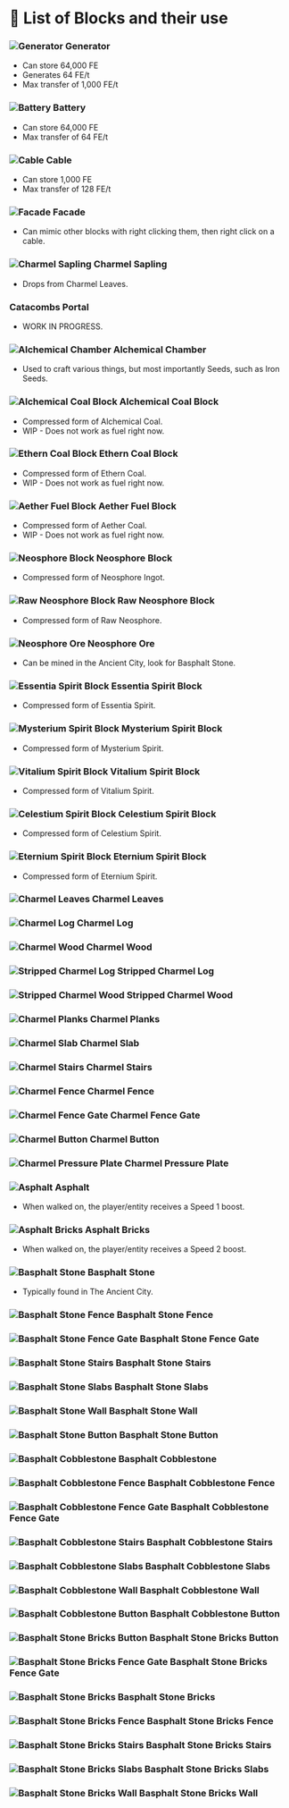 # 📃 List of Blocks and their use
### ![Generator](https://github.com/CathieNova/HavenTheAlchemicalDynasty/tree/master/wiki/Images/block/generator_block.png) Generator
- Can store 64,000 FE
- Generates 64 FE/t
- Max transfer of 1,000 FE/t
### ![Battery](https://github.com/CathieNova/HavenTheAlchemicalDynasty/tree/master/wiki/Images/block/charger_block.png) Battery
- Can store 64,000 FE
- Max transfer of 64 FE/t
### ![Cable](https://github.com/CathieNova/HavenTheAlchemicalDynasty/tree/master/wiki/Images/block/cable/cross.png) Cable
- Can store 1,000 FE
- Max transfer of 128 FE/t
### ![Facade](https://github.com/CathieNova/HavenTheAlchemicalDynasty/tree/master/wiki/Images/block/cable/side.png) Facade
- Can mimic other blocks with right clicking them, then right click on a cable.
### ![Charmel Sapling](https://github.com/CathieNova/HavenTheAlchemicalDynasty/tree/master/wiki/Images/block/charmel_sapling.png) Charmel Sapling
- Drops from Charmel Leaves.
### Catacombs Portal
- WORK IN PROGRESS.
### ![Alchemical Chamber](https://github.com/CathieNova/HavenTheAlchemicalDynasty/tree/master/wiki/Images/block/alchemical_chamber.png) Alchemical Chamber
- Used to craft various things, but most importantly Seeds, such as Iron Seeds.
### ![Alchemical Coal Block](https://github.com/CathieNova/HavenTheAlchemicalDynasty/tree/master/wiki/Images/block/alchemical_coal_block.png) Alchemical Coal Block
- Compressed form of Alchemical Coal.
- WIP - Does not work as fuel right now.
### ![Ethern Coal Block](https://github.com/CathieNova/HavenTheAlchemicalDynasty/tree/master/wiki/Images/block/ethern_coal_block.png) Ethern Coal Block
- Compressed form of Ethern Coal.
- WIP - Does not work as fuel right now.
### ![Aether Fuel Block](https://github.com/CathieNova/HavenTheAlchemicalDynasty/tree/master/wiki/Images/block/aether_fuel_block.png) Aether Fuel Block
- Compressed form of Aether Coal.
- WIP - Does not work as fuel right now.
### ![Neosphore Block](https://github.com/CathieNova/HavenTheAlchemicalDynasty/tree/master/wiki/Images/block/neosphore_block.png) Neosphore Block
- Compressed form of Neosphore Ingot.
### ![Raw Neosphore Block](https://github.com/CathieNova/HavenTheAlchemicalDynasty/tree/master/wiki/Images/block/raw_neosphore_block.png) Raw Neosphore Block
- Compressed form of Raw Neosphore.
### ![Neosphore Ore](https://github.com/CathieNova/HavenTheAlchemicalDynasty/tree/master/wiki/Images/block/neosphore_ore.png) Neosphore Ore
- Can be mined in the Ancient City, look for Basphalt Stone.
### ![Essentia Spirit Block](https://github.com/CathieNova/HavenTheAlchemicalDynasty/tree/master/wiki/Images/block/essentia_spirit_block.png) Essentia Spirit Block
- Compressed form of Essentia Spirit.
### ![Mysterium Spirit Block](https://github.com/CathieNova/HavenTheAlchemicalDynasty/tree/master/wiki/Images/block/mysterium_spirit_block.png) Mysterium Spirit Block
- Compressed form of Mysterium Spirit.
### ![Vitalium Spirit Block](https://github.com/CathieNova/HavenTheAlchemicalDynasty/tree/master/wiki/Images/block/vitalium_spirit_block.png) Vitalium Spirit Block
- Compressed form of Vitalium Spirit.
### ![Celestium Spirit Block](https://github.com/CathieNova/HavenTheAlchemicalDynasty/tree/master/wiki/Images/block/celestium_spirit_block.png) Celestium Spirit Block
- Compressed form of Celestium Spirit.
### ![Eternium Spirit Block](https://github.com/CathieNova/HavenTheAlchemicalDynasty/tree/master/wiki/Images/block/eternium_spirit_block.png) Eternium Spirit Block
- Compressed form of Eternium Spirit.
### ![Charmel Leaves](https://github.com/CathieNova/HavenTheAlchemicalDynasty/tree/master/wiki/Images/block/charmel_leaves.png) Charmel Leaves
### ![Charmel Log](https://github.com/CathieNova/HavenTheAlchemicalDynasty/tree/master/wiki/Images/block/charmel_log.png) Charmel Log
### ![Charmel Wood](https://github.com/CathieNova/HavenTheAlchemicalDynasty/tree/master/wiki/Images/block/charmel_log.png) Charmel Wood
### ![Stripped Charmel Log](https://github.com/CathieNova/HavenTheAlchemicalDynasty/tree/master/wiki/Images/block/stripped_charmel_log.png) Stripped Charmel Log
### ![Stripped Charmel Wood](https://github.com/CathieNova/HavenTheAlchemicalDynasty/tree/master/wiki/Images/block/stripped_charmel_log.png) Stripped Charmel Wood
### ![Charmel Planks](https://github.com/CathieNova/HavenTheAlchemicalDynasty/tree/master/wiki/Images/block/charmel_planks.png) Charmel Planks
### ![Charmel Slab](https://github.com/CathieNova/HavenTheAlchemicalDynasty/tree/master/wiki/Images/block/charmel_slab.png) Charmel Slab
### ![Charmel Stairs](https://github.com/CathieNova/HavenTheAlchemicalDynasty/tree/master/wiki/Images/block/charmel_stairs.png) Charmel Stairs
### ![Charmel Fence](https://github.com/CathieNova/HavenTheAlchemicalDynasty/tree/master/wiki/Images/block/charmel_fence.png) Charmel Fence
### ![Charmel Fence Gate](https://github.com/CathieNova/HavenTheAlchemicalDynasty/tree/master/wiki/Images/block/charmel_fence_gate.png) Charmel Fence Gate
### ![Charmel Button](https://github.com/CathieNova/HavenTheAlchemicalDynasty/tree/master/wiki/Images/block/charmel_button.png) Charmel Button
### ![Charmel Pressure Plate](https://github.com/CathieNova/HavenTheAlchemicalDynasty/tree/master/wiki/Images/block/charmel_pressure_plate.png) Charmel Pressure Plate
### ![Asphalt](https://github.com/CathieNova/HavenTheAlchemicalDynasty/tree/master/wiki/Images/block/asphalt.png) Asphalt
- When walked on, the player/entity receives a Speed 1 boost.
### ![Asphalt Bricks](https://github.com/CathieNova/HavenTheAlchemicalDynasty/tree/master/wiki/Images/block/asphalt_bricks.png) Asphalt Bricks
- When walked on, the player/entity receives a Speed 2 boost.
### ![Basphalt Stone](https://github.com/CathieNova/HavenTheAlchemicalDynasty/tree/master/wiki/Images/block/basphalt_stone.png) Basphalt Stone
- Typically found in The Ancient City.
### ![Basphalt Stone Fence](https://github.com/CathieNova/HavenTheAlchemicalDynasty/tree/master/wiki/Images/block/basphalt_stone_fence.png) Basphalt Stone Fence
### ![Basphalt Stone Fence Gate](https://github.com/CathieNova/HavenTheAlchemicalDynasty/tree/master/wiki/Images/block/basphalt_stone_fence_gate.png) Basphalt Stone Fence Gate
### ![Basphalt Stone Stairs](https://github.com/CathieNova/HavenTheAlchemicalDynasty/tree/master/wiki/Images/block/basphalt_stone_stairs.png) Basphalt Stone Stairs
### ![Basphalt Stone Slabs](https://github.com/CathieNova/HavenTheAlchemicalDynasty/tree/master/wiki/Images/block/basphalt_stone_slabs.png) Basphalt Stone Slabs
### ![Basphalt Stone Wall](https://github.com/CathieNova/HavenTheAlchemicalDynasty/tree/master/wiki/Images/block/basphalt_stone_wall.png) Basphalt Stone Wall
### ![Basphalt Stone Button](https://github.com/CathieNova/HavenTheAlchemicalDynasty/tree/master/wiki/Images/block/basphalt_stone_button.png) Basphalt Stone Button
### ![Basphalt Cobblestone](https://github.com/CathieNova/HavenTheAlchemicalDynasty/tree/master/wiki/Images/block/basphalt_cobblestone.png) Basphalt Cobblestone
### ![Basphalt Cobblestone Fence](https://github.com/CathieNova/HavenTheAlchemicalDynasty/tree/master/wiki/Images/block/basphalt_cobblestone_fence.png) Basphalt Cobblestone Fence
### ![Basphalt Cobblestone Fence Gate](https://github.com/CathieNova/HavenTheAlchemicalDynasty/tree/master/wiki/Images/block/basphalt_cobblestone_fence_gate.png) Basphalt Cobblestone Fence Gate
### ![Basphalt Cobblestone Stairs](https://github.com/CathieNova/HavenTheAlchemicalDynasty/tree/master/wiki/Images/block/basphalt_cobblestone_stairs.png) Basphalt Cobblestone Stairs
### ![Basphalt Cobblestone Slabs](https://github.com/CathieNova/HavenTheAlchemicalDynasty/tree/master/wiki/Images/block/basphalt_cobblestone_slabs.png) Basphalt Cobblestone Slabs
### ![Basphalt Cobblestone Wall](https://github.com/CathieNova/HavenTheAlchemicalDynasty/tree/master/wiki/Images/block/basphalt_cobblestone_wall.png) Basphalt Cobblestone Wall
### ![Basphalt Cobblestone Button](https://github.com/CathieNova/HavenTheAlchemicalDynasty/tree/master/wiki/Images/block/basphalt_cobblestone_button.png) Basphalt Cobblestone Button
### ![Basphalt Stone Bricks Button](https://github.com/CathieNova/HavenTheAlchemicalDynasty/tree/master/wiki/Images/block/basphalt_stone_bricks_button.png) Basphalt Stone Bricks Button
### ![Basphalt Stone Bricks Fence Gate](https://github.com/CathieNova/HavenTheAlchemicalDynasty/tree/master/wiki/Images/block/basphalt_stone_bricks_fence_gate.png) Basphalt Stone Bricks Fence Gate
### ![Basphalt Stone Bricks](https://github.com/CathieNova/HavenTheAlchemicalDynasty/tree/master/wiki/Images/block/basphalt_stone_bricks.png) Basphalt Stone Bricks
### ![Basphalt Stone Bricks Fence](https://github.com/CathieNova/HavenTheAlchemicalDynasty/tree/master/wiki/Images/block/basphalt_stone_bricks_fence.png) Basphalt Stone Bricks Fence
### ![Basphalt Stone Bricks Stairs](https://github.com/CathieNova/HavenTheAlchemicalDynasty/tree/master/wiki/Images/block/basphalt_stone_bricks_stairs.png) Basphalt Stone Bricks Stairs
### ![Basphalt Stone Bricks Slabs](https://github.com/CathieNova/HavenTheAlchemicalDynasty/tree/master/wiki/Images/block/basphalt_stone_bricks_slabs.png) Basphalt Stone Bricks Slabs
### ![Basphalt Stone Bricks Wall](https://github.com/CathieNova/HavenTheAlchemicalDynasty/tree/master/wiki/Images/block/basphalt_stone_bricks_wall.png) Basphalt Stone Bricks Wall
